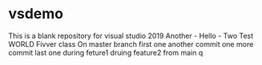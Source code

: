 # vsdemo
This is a blank repository for visual studio 2019
Another - Hello - Two
Test
WORLD
Fivver class
On master branch
first one
another commit
one more commit
last one
during feture1
druing feature2
from main q
